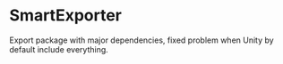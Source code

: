 # SmartExporter
Export package with major dependencies, fixed problem when Unity by default include everything.
